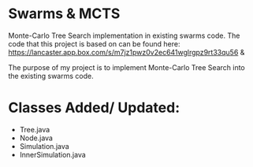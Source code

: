 # Swarms & MCTS
Monte-Carlo Tree Search implementation in existing swarms code. The code that this project is based on can be found here: https://lancaster.app.box.com/s/m7jz1pwz0v2ec641wglrgpz9rt33qu56 &

The purpose of my project is to implement Monte-Carlo Tree Search into the existing swarms code.

# Classes Added/ Updated:
- Tree.java
- Node.java
- Simulation.java
- InnerSimulation.java

